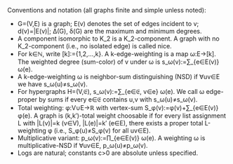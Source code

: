 Conventions and notation (all graphs finite and simple unless noted):
- G=(V,E) is a graph; E(v) denotes the set of edges incident to v; d(v)=|E(v)|; Δ(G), δ(G) are the maximum and minimum degrees.
- A component isomorphic to K_2 is a K_2-component. A graph with no K_2-component (i.e., no isolated edge) is called nice.
- For k∈ℕ, write [k]:={1,2,…,k}. A k-edge-weighting is a map ω:E→[k]. The weighted degree (sum-color) of v under ω is s_ω(v):=∑_{e∈E(v)} ω(e).
- A k-edge-weighting ω is neighbor-sum distinguishing (NSD) if ∀uv∈E we have s_ω(u)≠s_ω(v).
- For hypergraphs H=(V,𝔈), s_ω(v):=∑_{e∈𝔈, v∈e} ω(e). We call ω edge-proper by sums if every e∈𝔈 contains u,v with s_ω(u)≠s_ω(v).
- Total weighting: φ:V∪E→ℝ with vertex-sum S_φ(v):=φ(v)+∑_{e∈E(v)} φ(e). A graph is (k,k′)-total weight choosable if for every list assignment L with |L(v)|=k (v∈V), |L(e)|=k′ (e∈E), there exists a proper total L-weighting φ (i.e., S_φ(u)≠S_φ(v) for all uv∈E).
- Multiplicative variant: p_ω(v):=∏_{e∈E(v)} ω(e). A weighting ω is multiplicative-NSD if ∀uv∈E, p_ω(u)≠p_ω(v).
- Logs are natural; constants c>0 are absolute unless specified.